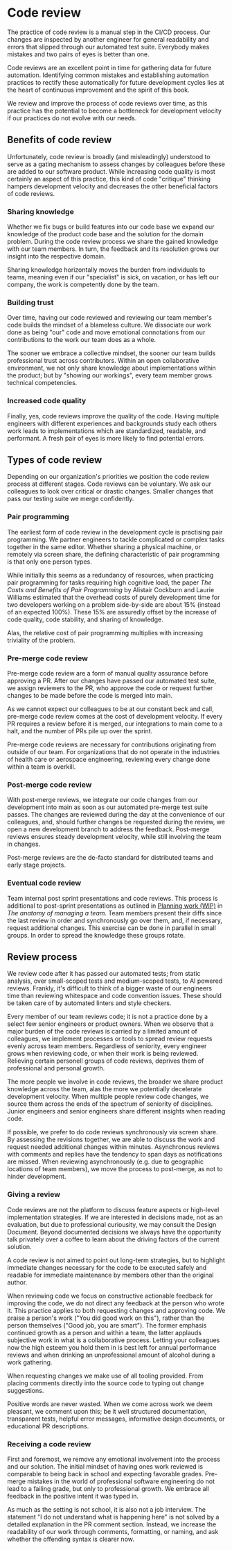 # Code review

The practice of code review is a manual step in the CI/CD process. Our changes are inspected by another engineer for general readability and errors that slipped through our automated test suite. Everybody makes mistakes and two pairs of eyes is better than one.

Code reviews are an excellent point in time for gathering data for future automation. Identifying common mistakes and establishing automation practices to rectify these automatically for future development cycles lies at the heart of continuous improvement and the spirit of this book.

We review and improve the process of code reviews over time, as this practice has the potential to become a bottleneck for development velocity if our practices do not evolve with our needs.

## Benefits of code review

Unfortunately, code review is broadly (and misleadingly) understood to serve as a gating mechanism to assess changes by colleagues before these are added to our software product. While increasing code quality is most certainly an aspect of this practice, this kind of code "critique" thinking hampers development velocity and decreases the other beneficial factors of code reviews.

### Sharing knowledge

Whether we fix bugs or build features into our code base we expand our knowledge of the product code base and the solution for the domain problem. During the code review process we share the gained knowledge with our team members. In turn, the feedback and its resolution grows our insight into the respective domain.

Sharing knowledge horizontally moves the burden from individuals to teams, meaning even if our "specialist" is sick, on vacation, or has left our company, the work is competently done by the team.

### Building trust

Over time, having our code reviewed and reviewing our team member's code builds the mindset of a blameless culture. We dissociate our work done as being "our" code and move emotional connotations from our contributions to the work our team does as a whole.

The sooner we embrace a collective mindset, the sooner our team builds professional trust across contributors. Within an open collaborative environment, we not only share knowledge about implementations within the product; but by "showing our workings", every team member grows technical competencies.

### Increased code quality

Finally, yes, code reviews improve the quality of the code. Having multiple engineers with different experiences and backgrounds study each others work leads to implementations which are standardized, readable, and performant. A fresh pair of eyes is more likely to find potential errors.



## Types of code review

Depending on our organization's priorities we position the code review process at different stages.
Code reviews can be voluntary. We ask our colleagues to look over critical or drastic changes. Smaller changes that pass our testing suite we merge confidently.

### Pair programming

The earliest form of code review in the development cycle is practising pair programming. We partner engineers to tackle complicated or complex tasks together in the same editor. Whether sharing a physical machine, or remotely via screen share, the defining characteristic of pair programming is that only one person types.

While initially this seems as a redundancy of resources, when practicing pair programming for tasks requiring high cognitive load, the paper *The Costs and Benefits of Pair Programming* by Alistair Cockburn and Laurie Williams estimated that the overhead costs of purely development time for two developers working on a problem side-by-side are about 15% (instead of an expected 100%). These 15% are assuredly offset by the increase of code quality, code stability, and sharing of knowledge.

Alas, the relative cost of pair programming multiplies with increasing triviality of the problem.

### Pre-merge code review

Pre-merge code review are a form of manual quality assurance before approving a PR. After our changes have passed our automated test suite, we assign reviewers to the PR, who approve the code or request further changes to be made before the code is merged into main.

As we cannot expect our colleagues to be at our constant beck and call, pre-merge code review comes at the cost of development velocity. If every PR requires a review before it is merged, our integrations to main come to a halt, and the number of PRs pile up over the sprint.

Pre-merge code reviews are necessary for contributions originating from outside of our team. For organizations that do not operate in the industries of health care or aerospace engineering, reviewing every change done within a team is overkill.

### Post-merge code review

With post-merge reviews, we integrate our code changes from our development into main as soon as our automated pre-merge test suite passes. The changes are reviewed during the day at the convenience of our colleagues, and, should further changes be requested during the review, we open a new development branch to address the feedback. Post-merge reviews ensures steady development velocity, while still involving the team in changes.

Post-merge reviews are the de-facto standard for distributed teams and early stage projects.

### Eventual code review

Team internal post sprint presentations and code reviews. This process is additional to post-sprint presentations as outlined in [Planning work (WIP)]() in *The anatomy of managing a team*. Team members present their diffs since the last review in order and synchronously go over them, and, if necessary, request additional changes. This exercise can be done in parallel in small groups. In order to spread the knowledge these groups rotate.

## Review process

We review code after it has passed our automated tests; from static analysis, over small-scoped tests and medium-scoped tests, to AI powered reviews. Frankly, it's difficult to think of a bigger waste of our engineers time than reviewing whitespace and code convention issues. These should be taken care of by automated linters and style checkers.

Every member of our team reviews code; it is not a practice done by a select few senior engineers or product owners. When we observe that a major burden of the code reviews is carried by a limited amount of colleagues, we implement processes or tools to spread review requests evenly across team members. Regardless of seniority, every engineer grows when reviewing code, or when their work is being reviewed. Relieving certain personell groups of code reviews, deprives them of professional and personal growth.

The more people we involve in code reviews, the broader we share product knowledge across the team, alas the more we potentially decelerate development velocity. When multiple people review code changes, we source them across the ends of the spectrum of seniority of disciplines. Junior engineers and senior engineers share different insights when reading code.

If possible, we prefer to do code reviews synchronously via screen share. By assessing the revisions together, we are able to discuss the work and request needed additional changes within minutes. Asynchronous reviews with comments and replies have the tendency to span days as notifications are missed. When reviewing asynchronously (e.g. due to geographic locations of team members), we move the process to post-merge, as not to hinder development.

### Giving a review

Code reviews are not the platform to discuss feature aspects or high-level implementation strategies. If we are interested in decisions made, not as an evaluation, but due to professional curiousity, we may consult the Design Document. Beyond documented decisions we always have the opportunity talk privately over a coffee to learn about the driving factors of the current solution.

A code review is not aimed to point out long-term strategies, but to highlight immediate changes necessary for the code to be executed safely and readable for immediate maintenance by members other than the original author.

When reviewing code we focus on constructive actionable feedback for improving the code, we do not direct any feedback at the person who wrote it. This practice applies to both requesting changes and approving code. We praise a person's work ("You did good work on this"), rather than the person themselves ("Good job, you are smart"). The former emphasis continued growth as a person and within a team, the latter applauds subjective work in what is a collaborative process. Letting your colleagues now the high esteem you hold them in is best left for annual performance reviews and when drinking an unprofessional amount of alcohol during a work gathering.

When requesting changes we make use of all tooling provided. From placing comments directly into the source code to typing out change suggestions.

Positive words are never wasted. When we come across work we deem pleasant, we comment upon this; be it well structured documentation, transparent tests, helpful error messages, informative design documents, or educational PR descriptions.

### Receiving a code review

First and foremost, we remove any emotional involvement into the process and our solution. The initial mindset of having ones work reviewed is comparable to being back in school and expecting favorable grades. Pre-merge mistakes in the world of professional software engineering do not lead to a failing grade, but only to professional growth. We embrace all feedback in the positive intent it was typed in.

As much as the setting is not school, it is also not a job interview. The statement "I do not understand what is happening here" is not solved by a detailed explanation in the PR comment section. Instead, we increase the readability of our work through comments, formatting, or naming, and ask whether the offending syntax is clearer now.
